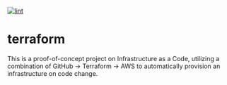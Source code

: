[![lint](https://github.com/vmta/terraform/workflows/lint/badge.svg?branch=master&event=push)](https://github.com/vmta/terraform/actions)

# terraform

This is a proof-of-concept project on Infrastructure as a Code, utilizing a combination of GitHub -> Terraform -> AWS to automatically provision an infrastructure on code change.